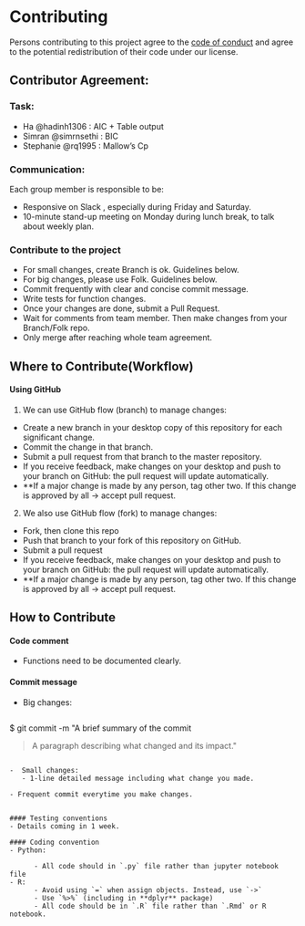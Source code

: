 # Contributing

Persons contributing to this project agree to the [code of conduct](./CONDUCT.md) and agree to the potential redistribution of their code under our license.

## Contributor Agreement: 

### Task:
- Ha @hadinh1306 : AIC + Table output
- Simran @simrnsethi : BIC
- Stephanie @rq1995 : Mallow’s Cp

### Communication:
Each group member is responsible to be:

- Responsive on Slack , especially during Friday and Saturday. 
- 10-minute stand-up meeting on Monday during lunch break, to talk about weekly plan.

### Contribute to the project
- For small changes, create Branch is ok. Guidelines below.
- For big changes, please use Folk. Guidelines below.
- Commit frequently with clear and concise commit message.
- Write tests for function changes.
- Once your changes are done, submit a Pull Request.
- Wait for comments from team member. Then make changes from your Branch/Folk repo.
- Only merge after reaching whole team agreement.

## Where to Contribute(Workflow)

#### Using GitHub
1.  We can use GitHub flow (branch) to manage changes:
   - Create a new branch in your desktop copy of this repository for each significant change.
   - Commit the change in that branch.
   - Submit a pull request from that branch to the master repository.
   - If you receive feedback, make changes on your desktop and push to your branch on GitHub: the pull request will update automatically.
   - **If a major change is made by any person, tag other two. If this change is approved by all → accept pull request.

2.   We also use GitHub flow (fork) to manage changes:
   - Fork, then clone this repo
   - Push that branch to your fork of this repository on GitHub.
   - Submit a pull request
   - If you receive feedback, make changes on your desktop and push to your branch on GitHub: the pull request will update automatically.
   - **If a major change is made by any person, tag other two. If this change is approved by all → accept pull request.

## How to Contribute

#### Code comment 
- Functions need to be documented clearly.

#### Commit message
- Big changes:
  
  ```
$ git commit -m "A brief summary of the commit
> 
> A paragraph describing what changed and its impact."
```

-  Small changes:
   - 1-line detailed message including what change you made.

- Frequent commit everytime you make changes.


#### Testing conventions
- Details coming in 1 week.

#### Coding convention
- Python:

      - All code should in `.py` file rather than jupyter notebook file
- R:
      - Avoid using `=` when assign objects. Instead, use `->`
      - Use `%>%` (including in **dplyr** package)
      - All code should be in `.R` file rather than `.Rmd` or R notebook.





